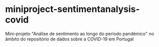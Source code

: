# miniproject-sentimentanalysis-covid
Mini-projeto "Análise de sentimento ao longo do período pandémico" no âmbito do repositório de dados sobre a COVID-19 em Portugal
